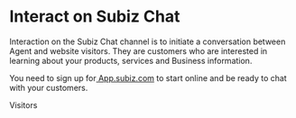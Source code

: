 # Interact on Subiz Chat

Interaction on the Subiz Chat channel is to initiate a conversation between Agent and website visitors. They are customers who are interested in learning about your products, services and Business information.

You need to sign up for[ App.subiz.com](https://app.subiz.com) to start online and be ready to chat with your customers.

Visitors

